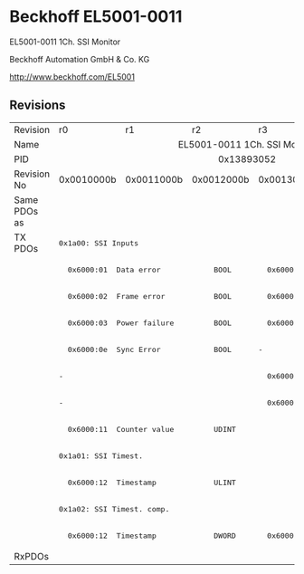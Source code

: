 # Beckhoff EL5001-0011

EL5001-0011 1Ch. SSI Monitor

Beckhoff Automation GmbH & Co. KG

http://www.beckhoff.com/EL5001

## Revisions
<table>
<tr>
<td>Revision</td>
<td>r0</td>
<td>r1</td>
<td>r2</td>
<td>r3</td>
<td>r4</td>
</tr>
<tr>
<td>Name</td>
<td colspan=5 align="center">EL5001-0011 1Ch. SSI Monitor</td>
</tr>
<tr>
<td>PID</td>
<td colspan=5 align="center">0x13893052</td>
</tr>
<tr>
<td>Revision No</td>
<td>0x0010000b</td>
<td>0x0011000b</td>
<td>0x0012000b</td>
<td>0x0013000b</td>
<td>0x0014000b</td>
</tr>
<tr>
<td>Same PDOs as</td>
<td colspan=5 align="center"></td>
</tr>
<tr>
<td rowspan=12 valign=top>TX PDOs</td>
<td colspan=5 align="left"><pre>0x1a00: SSI Inputs</pre></td>
<td></td>
</tr>
<tr>
<td colspan=3 align="left"><pre>  0x6000:01  Data error            BOOL</pre></td>
<td colspan=2 align="left"><pre>  0x6000:01  Status__Data error    BOOL</pre></td>
</tr>
<tr>
<td colspan=3 align="left"><pre>  0x6000:02  Frame error           BOOL</pre></td>
<td colspan=2 align="left"><pre>  0x6000:02  Status__Frame error   BOOL</pre></td>
</tr>
<tr>
<td colspan=3 align="left"><pre>  0x6000:03  Power failure         BOOL</pre></td>
<td colspan=2 align="left"><pre>  0x6000:03  Status__Power failure  BOOL</pre></td>
</tr>
<tr>
<td colspan=3 align="left"><pre>  0x6000:0e  Sync Error            BOOL</pre></td>
<td colspan=2 align="left"><pre>-</pre></td>
</tr>
<tr>
<td colspan=3 align="left"><pre>-</pre></td>
<td colspan=2 align="left"><pre>  0x6000:0f  Status__TxPDO State   BOOL</pre></td>
</tr>
<tr>
<td colspan=3 align="left"><pre>-</pre></td>
<td colspan=2 align="left"><pre>  0x6000:10  Status__TxPDO Toggle  BOOL</pre></td>
</tr>
<tr>
<td colspan=5 align="left"><pre>  0x6000:11  Counter value         UDINT</pre></td>
</tr>
<tr>
<td colspan=5 align="left"><pre>0x1a01: SSI Timest.</pre></td>
</tr>
<tr>
<td colspan=5 align="left"><pre>  0x6000:12  Timestamp             ULINT</pre></td>
</tr>
<tr>
<td colspan=5 align="left"><pre>0x1a02: SSI Timest. comp.</pre></td>
</tr>
<tr>
<td colspan=3 align="left"><pre>  0x6000:12  Timestamp             DWORD</pre></td>
<td colspan=2 align="left"><pre>  0x6000:12  Timestamp             UDINT</pre></td>
</tr>
<tr>
<td>RxPDOs</td>
<td colspan=5 align="left"></td>
</tr>
</table>
